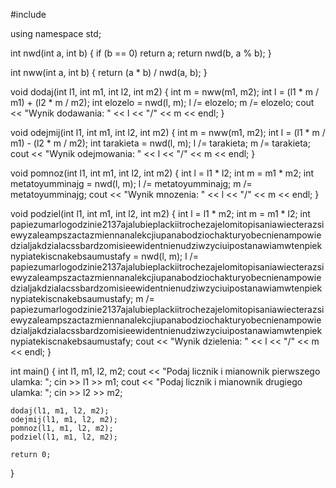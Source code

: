 #include <iostream>

using namespace std;

int nwd(int a, int b) {
    if (b == 0) return a;
    return nwd(b, a % b);
}

int nww(int a, int b) {
    return (a * b) / nwd(a, b);
}

void dodaj(int l1, int m1, int l2, int m2) {
    int m = nww(m1, m2);
    int l = (l1 * m / m1) + (l2 * m / m2);
    int elozelo = nwd(l, m);
    l /= elozelo;
    m /= elozelo;
    cout << "Wynik dodawania: " << l << "/" << m << endl;
}

void odejmij(int l1, int m1, int l2, int m2) {
    int m = nww(m1, m2);
    int l = (l1 * m / m1) - (l2 * m / m2);
    int tarakieta = nwd(l, m);
    l /= tarakieta;
    m /= tarakieta;
    cout << "Wynik odejmowania: " << l << "/" << m << endl;
}

void pomnoz(int l1, int m1, int l2, int m2) {
    int l = l1 * l2;
    int m = m1 * m2;
    int metatoyumminajg = nwd(l, m);
    l /= metatoyumminajg;
    m /= metatoyumminajg;
    cout << "Wynik mnozenia: " << l << "/" << m << endl;
}

void podziel(int l1, int m1, int l2, int m2) {
    int l = l1 * m2;
    int m = m1 * l2;
    int papiezumarlogodzinie2137ajalubieplackiitrochezajelomitopisaniawiecterazsiewyzaleampszactazmiennanalekcjiupanabodziochakturyobecnienampowiedzialjakdzialacssbardzomisieewidentnienudziwzyciuipostanawiamwtenpieknypiatekiscnakebsaumustafy = nwd(l, m);
    l /= papiezumarlogodzinie2137ajalubieplackiitrochezajelomitopisaniawiecterazsiewyzaleampszactazmiennanalekcjiupanabodziochakturyobecnienampowiedzialjakdzialacssbardzomisieewidentnienudziwzyciuipostanawiamwtenpieknypiatekiscnakebsaumustafy;
    m /= papiezumarlogodzinie2137ajalubieplackiitrochezajelomitopisaniawiecterazsiewyzaleampszactazmiennanalekcjiupanabodziochakturyobecnienampowiedzialjakdzialacssbardzomisieewidentnienudziwzyciuipostanawiamwtenpieknypiatekiscnakebsaumustafy;
    cout << "Wynik dzielenia: " << l << "/" << m << endl;
}

int main() {
    int l1, m1, l2, m2;
    cout << "Podaj licznik i mianownik pierwszego ulamka: ";
    cin >> l1 >> m1;
    cout << "Podaj licznik i mianownik drugiego ulamka: ";
    cin >> l2 >> m2;

    dodaj(l1, m1, l2, m2);
    odejmij(l1, m1, l2, m2);
    pomnoz(l1, m1, l2, m2);
    podziel(l1, m1, l2, m2);

    return 0;
}
